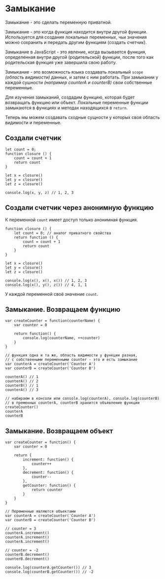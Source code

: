 # Замыкание
Замыкание - это сделать переменную приватной.

Замыкание - это когда функция находится внутри другой функции. Используется для создания локальных переменных, чьи значения можно сохранить и передать другим функциям (создать счетчик).

Замыкание в JavaScript - это явление, когда вызывается функция, определенная внутри другой (родительской) функции, после того как родительская функция уже завершила свою работу.

Замыкание - это возможность языка создавать локальный `scope` *(область видимости)* данных, и затем с ним работать. При замыкании у каждой сушности *(например counterA и counterB)* свои собственные переменные.

Для изучения замыканий, создадим функцию, которая будет возвращать функцию или объект. Локальные переменные функции замыкаются в функциях и методах находящихся в `return`.

Теперь мы можем создавать сходные сущности у которых своя область видимости и переменные.

## Создали счетчик

    let count = 0;
    function closure () {
        count = count + 1
        return count
    }

    let x = closure()
    let y = closure()
    let z = closure()

    console.log(x, y, z) // 1, 2, 3

## Создали счетчик через анонимную функцию
К переменной `count` имеет доступ только анонимная функция.

    function closure () {
        let count = 0; // аналог приватного свойства
        return function () {
            count = count + 1
            return count
        }
    }

    let x = closure()
    let y = closure()
    let z = closure()

    console.log(x(), x(), x()) // 1, 2, 3
    console.log(x(), y(), z()) // 4, 1, 1

У каждой переменной своё значение `count`.

## Замыкание. Возвращаем функцию

    var createCounter = function(counterName) {
        var counter = 0

        return function() {
            console.log(counterName, ++counter)
        }
    }

    // функция одна и та же, область видимости у функции разная,
    // с собственными переменными counter - это и есть замыкание
    var counterA = createCounter('Counter A')
    var counterB = createCounter('Counter B')

    counterA() // 1
    counterA() // 2
    counterB() // 1
    counterA() // 3

    // набираем в консоли или console.log(counterA), console.log(counterB)
    // в пременных counterA, counterB хранится объявление функции createCounter()
    counterA
    counterB

## Замыкание. Возвращаем объект

    var createCounter = function() {
        var counter = 0

        return {
            increment: function() {
                counter++
            },
            decrement: function() {
                counter--
            },
            getCounter: function() {
                return counter
            }
        }
    }

    // Переменные являются объектами
    var counterA = createCounter('Counter A')
    var counterB = createCounter('Counter B')

    // counter = 3
    counterA.increment()
    counterA.increment()
    counterA.increment()

    // counter = -2
    counterB.decrement()
    counterB.decrement()

    console.log(counterA.getCounter()) // 3
    console.log(counterB.getCounter()) // -2
